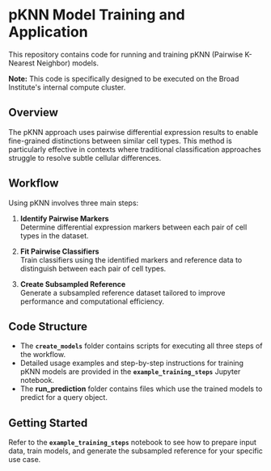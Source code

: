 # pKNN Model Training and Application

This repository contains code for running and training pKNN (Pairwise K-Nearest Neighbor) models.

**Note:** This code is specifically designed to be executed on the Broad Institute's internal compute cluster.

## Overview

The pKNN approach uses pairwise differential expression results to enable fine-grained distinctions between similar cell types. This method is particularly effective in contexts where traditional classification approaches struggle to resolve subtle cellular differences.

## Workflow

Using pKNN involves three main steps:

1. **Identify Pairwise Markers**  
   Determine differential expression markers between each pair of cell types in the dataset.

2. **Fit Pairwise Classifiers**  
   Train classifiers using the identified markers and reference data to distinguish between each pair of cell types.

3. **Create Subsampled Reference**  
   Generate a subsampled reference dataset tailored to improve performance and computational efficiency.

## Code Structure

- The **`create_models`** folder contains scripts for executing all three steps of the workflow.
- Detailed usage examples and step-by-step instructions for training pKNN models are provided in the **`example_training_steps`** Jupyter notebook.
- The **run_prediction** folder contains files which use the trained models to predict for a query object.

## Getting Started

Refer to the **`example_training_steps`** notebook to see how to prepare input data, train models, and generate the subsampled reference for your specific use case.
